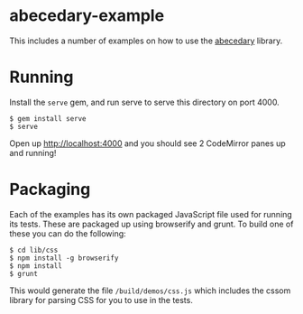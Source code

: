 # abecedary-example

This includes a number of examples on how to use the [abecedary](https://github.com/codeschool/abecedary) library.


# Running

Install the `serve` gem, and run serve to serve this directory on port 4000.

```
$ gem install serve
$ serve
```

Open up [http://localhost:4000](http://localhost:4000) and you should see 2 CodeMirror panes up and running!

# Packaging

Each of the examples has its own packaged JavaScript file used for running its tests. These are packaged up using browserify and grunt.  To build one of these you can do the following:

```
$ cd lib/css
$ npm install -g browserify
$ npm install
$ grunt
```

This would generate the file `/build/demos/css.js` which includes the cssom library for parsing CSS for you to use in the tests.
